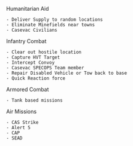 
Humanitarian Aid
```
- Deliver Supply to random locations
- Eliminate Minefields near towns
- Casevac Civilians
```

Infantry Combat
```
- Clear out hostile location
- Capture HVT Target
- Intercept Convoy
- Casevac SPECOPS Team member
- Repair Disabled Vehicle or Tow back to base
- Quick Reaction force
```

Armored Combat
```
- Tank based missions
```

Air Missions
```
- CAS Strike
- Alert 5
- CAP
- SEAD
```